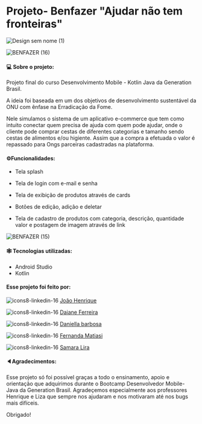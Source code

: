 # Projeto- Benfazer "Ajudar não tem fronteiras"

![Design sem nome (1)](https://img.shields.io/badge/status-em%20andamento-blue)



![BENFAZER (16)](https://user-images.githubusercontent.com/74657202/162501970-08fc46d7-e070-41f9-a695-f06753ef40b0.png)


<h4>💻 Sobre o projeto:</h4>

Projeto final do curso Desenvolvimento Mobile - Kotlin Java da Generation Brasil.

A ideia foi baseada em um dos objetivos de desenvolvimento sustentável da ONU com ênfase na Erradicação da Fome.

Nele simulamos o sistema de um aplicativo e-commerce que tem como intuito conectar quem precisa de ajuda com quem pode ajudar, onde o cliente pode comprar cestas de diferentes categorias e tamanho sendo cestas de alimentos e/ou higiente. Assim que a compra a efetuada o valor é repassado para Ongs parceiras cadastradas na plataforma.



<h4>⚙️Funcionalidades: </h4>



- Tela splash

- Tela de login com e-mail e senha

- Tela de exibição de produtos através de cards

- Botões de edição, adição e deletar

- Tela de cadastro de produtos com categoria, descrição, quantidade valor e postagem de imagem através de link


![BENFAZER (15)](https://user-images.githubusercontent.com/74657202/162501865-fe0eb699-1077-4b50-849f-622e51d1678b.png)


<h4> 🕸️ Tecnologias utilizadas: </h4>

- Android Studio
- Kotlin


<h4> Esse projeto foi feito por: </h4>


![icons8-linkedin-16](https://user-images.githubusercontent.com/74657202/162509705-a7c79c89-0339-4d29-8793-57f8577b9eb6.png)
<a href = "linkedin.com/in/joao-henrique-de-oliveira-developer">João Henrique</a>

![icons8-linkedin-16](https://user-images.githubusercontent.com/74657202/162509872-a0f4d49c-304b-4259-b7b1-470bac1c913d.png)
<a href ="linkedin.com/in/daiane-ferreira-/"> Daiane Ferreira</a>

![icons8-linkedin-16](https://user-images.githubusercontent.com/74657202/162509920-43b3f023-80a5-4dd8-b59f-611e2e78e130.png)
<a href = "linkedin.com/in/barbosadaniella91/">Daniella barbosa </a>

![icons8-linkedin-16](https://user-images.githubusercontent.com/74657202/162509934-008efb64-4383-4021-acb1-7219068fdd43.png)
<a href = "linkedin.com/in/fernanda-matiasi/"> Fernanda Matiasi </a>

![icons8-linkedin-16](https://user-images.githubusercontent.com/74657202/162509944-2b75ac5e-a943-4e67-90f5-94c8b6442be7.png)
<a href="linkedin.com/in/samara-lira-8043b018a/"> Samara Lira </a>


<h4>🔈Agradecimentos:</h4>
Esse projeto só foi possível graças a todo o ensinamento, apoio e orientação que adquirimos durante o Bootcamp Desenvolvedor Mobile-Java da Generation Brasil. Agradeçemos especialmente aos professores Henrique e Liza que sempre nos ajudaram e nos motivaram até nos bugs mais difíceis.

Obrigado!


